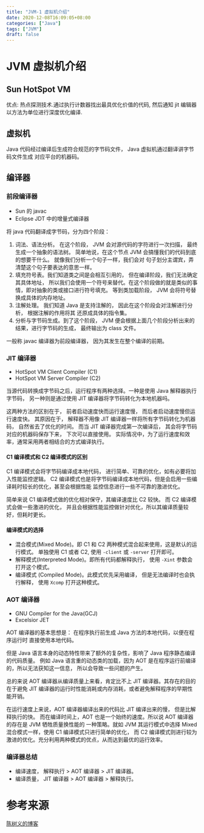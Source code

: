 ```yaml
---
title: "JVM-1 虚拟机介绍"
date: 2020-12-08T16:09:05+08:00
categories: ["Java"]
tags: ["JVM"]
draft: false
---
```


# JVM 虚拟机介绍

## Sun HotSpot VM

优点:
热点探测技术.通过执行计数器找出最具优化价值的代码,
然后通知 jit 编辑器以方法为单位进行深度优化编译.

## 虚拟机

Java 代码经过编译后生成符合规范的字节码文件， Java 虚拟机通过翻译讲字节码文件生成
对应平台的机器码。

## 编译器

### 前段编译器

- Sun 的 javac
- Eclipse JDT 中的增量式编译器

将 java 代码翻译成字节码，分为四个阶段：

1. 词法、语法分析。 在这个阶段， JVM 会对源代码的字符进行一次扫描， 最终生成一个抽象的语法树。
   简单地说，在这个节点 JVM 会搞懂我们的代码到底的想要干什么。 就像我们分析一个句子一样，我们会对
   句子划分主谓宾，弄清楚这个句子要表达的意思一样。
2. 填充符号表。我们知道类之间是会相互引用的， 但在编译阶段，我们无法确定其具体地址，
   所以我们会使用一个符号来替代。在这个阶段做的就是类似的事情，即对抽象的类或接口进行符号填充。
   等到类加载阶段， JVM 会将符号替换成具体的内存地址。
3. 注解处理。 我们知道 Java 是支持注解的， 因此在这个阶段会对注解进行分析， 根据注解的作用将其
   还原成具体的指令集。
4. 分析与字节码生成。到了这个阶段， JVM 便会根据上面几个阶段分析出来的结果，进行字节码的生成，
   最终输出为 class 文件。

一般称 javac 编译器为前段编译器， 因为其发生在整个编译的前期。

### JIT 编译器

- HotSpot VM Client Compiler (C1)
- HotSpot VM Server Compiler (C2)

当源代码转换成字节码之后，运行程序有两种选择。一种是使用 Java 解释器执行字节码，
另一种则是通过使用 JIT 编译器将字节码转化为本地机器吗。

这两种方法的区别在于， 前者启动速度快而运行速度慢， 而后者启动速度慢但运行速度快。
其原因在于， 解释器不用像 JIT 编译器一样将所有字节码转化为机器码， 自然省去了优化的时间。
而当 JIT 编译器完成第一次编译后， 其会将字节码对应的机器码保存下来， 下次可以直接使用。
实际情况中，为了运行速度和效率，通常采用两者相结合的方式编译执行。

#### C1 编译模式和 C2 编译模式的区别

C1 编译模式会将字节码编译成本地代码， 进行简单、可靠的优化，如有必要将加入性能监控逻辑。
C2 编译模式也是将字节码编译成本地代码，但是会启用一些编译耗时较长的优化，甚至会根据性能
监控信息进行一些不可靠的激进优化。

简单来说 C1 编译模式做的优化相对保守，其编译速度比 C2 较快。 而 C2 编译模式会做一些激进的优化，
并且会根据性能监控做针对优化，所以其编译质量较好，但耗时更长。

#### 编译模式的选择

- 混合模式(Mixed Mode)。即 C1 和 C2 两种模式混合起来使用，这是默认的运行模式。
  单独使用 C1 或者 C2, 使用 `-client` 或 `-server` 打开即可。
- 解释模式(Interpreted Mode)。即所有代码都解释执行， 使用 `-Xint` 参数会打开这个模式。
- 编译模式 (Compiled Mode)。此模式优先采用编译， 但是无法编译时也会执行解释，
  使用 `Xcomp` 打开这种模式。

### AOT 编译器

- GNU Compiler for the Java(GCJ)
- Excelsior JET

AOT 编译器的基本思想是： 在程序执行前生成 Java 方法的本地代码，以便在程序运行时
直接使用本地代码。

但是 Java 语言本身的动态特性带来了额外的复杂性，影响了 Java 程序静态编译的代码质量。
例如 Java 语言重的动态类的加载，因为 AOT 是在程序运行前编译的，所以无法获知这一信息，
所以会导致一些问题的产生。

总的来说 AOT 编译器从编译质量上来看，肯定比不上 JIT 编译器。其存在的目的在于避免 JIT
编译器的运行时性能消耗或内存消耗，或者避免解释程序的早期性能开销。

在运行速度上来说，AOT 编译器编译出来的代码比 JIT 编译出来的慢， 但是比解释执行的快。
而在编译时间上，AOT 也是一个始终的速度。所以说 AOT 编译器的存在是 JVM 牺牲质量换性能的
一种策略。就如 JVM 其运行模式中选择 Mixed 混合模式一样，使用 C1 编译模式只进行简单的优化，
而 C2 编译模式则进行较为激进的优化。充分利用两种模式的优点，从而达到最优的运行效率。

### 编译器总结

- 编译速度， 解释执行 > AOT 编译器 > JIT 编译器。
- 编译质量， JIT 编译器 > AOT 编译器 > 解释执行。

# 参考来源

[陈树义的博客](https://www.cnblogs.com/chanshuyi/p/jvm_serial_04_from_source_code_to_machine_code.html)
